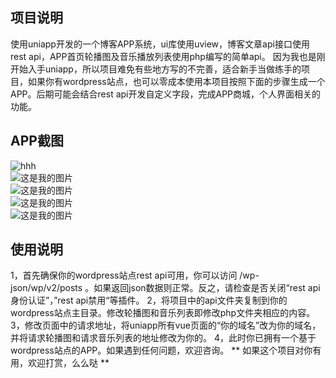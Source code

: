 ## 项目说明
使用uniapp开发的一个博客APP系统，ui库使用uview，博客文章api接口使用rest api，APP首页轮播图及音乐播放列表使用php编写的简单api。
因为我也是刚开始入手uniapp，所以项目难免有些地方写的不完善，适合新手当做练手的项目，如果你有wordpress站点，也可以零成本使用本项目按照下面的步骤生成一个APP。后期可能会结合rest api开发自定义字段，完成APP商城，个人界面相关的功能。
## APP截图  
![hhh](https://s1.ax1x.com/2020/08/05/ar7n2t.png)  
![这是我的图片](https://s1.ax1x.com/2020/08/05/ar7uxP.png)  
![这是我的图片](https://s1.ax1x.com/2020/08/05/ar7ePA.png)  
![这是我的图片](https://s1.ax1x.com/2020/08/05/ar7m8I.png)  
![这是我的图片](https://s1.ax1x.com/2020/08/05/ar7EUH.png)  

## 使用说明
1，首先确保你的wordpress站点rest api可用，你可以访问 <youdomain>/wp-json/wp/v2/posts 。如果返回json数据则正常。反之，请检查是否关闭“rest api身份认证”，”rest api禁用“等插件。
2，将项目中的api文件夹复制到你的wordpress站点主目录。修改轮播图和音乐列表即修改php文件夹相应的内容。
3，修改页面中的请求地址，将uniapp所有vue页面的“你的域名”改为你的域名，并将请求轮播图和请求音乐列表的地址修改为你的。
4，此时你已拥有一个基于wordpress站点的APP。如果遇到任何问题，欢迎咨询。
** 如果这个项目对你有用，欢迎打赏，么么哒 **  



